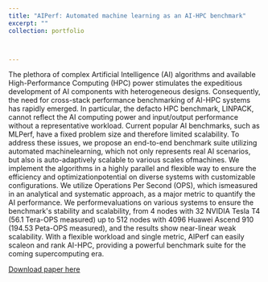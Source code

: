 ```yaml
---
title: "AIPerf: Automated machine learning as an AI-HPC benchmark"
excerpt: ""
collection: portfolio



---
```


The plethora of complex Artificial Intelligence (AI) algorithms and available High-Performance Computing (HPC) power stimulates the expeditious development of AI components with heterogeneous designs. Consequently, the need for cross-stack performance benchmarking of AI-HPC systems has rapidly emerged. In particular, the defacto HPC benchmark, LINPACK, cannot reflect the AI computing power and input/output performance without a representative workload. Current popular AI benchmarks, such as MLPerf, have a fixed problem size and therefore limited scalability. To address these issues, we propose an end-to-end benchmark suite utilizing automated machinelearning, which not only represents real AI scenarios, but also is auto-adaptively scalable to various scales ofmachines. We implement the algorithms in a highly parallel and flexible way to ensure the efficiency and optimizationpotential on diverse systems with customizable configurations. We utilize Operations Per Second (OPS), which ismeasured in an analytical and systematic approach, as a major metric to quantify the AI performance. We performevaluations on various systems to ensure the benchmark's stability and scalability, from 4 nodes with 32 NVIDIA Tesla T4 (56.1 Tera-OPS measured) up to 512 nodes with 4096 Huawei Ascend 910 (194.53 Peta-OPS measured), and the results show near-linear weak scalability. With a flexible workload and single metric, AIPerf can easily scaleon and rank AI-HPC, providing a powerful benchmark suite for the coming supercomputing era.

[Download paper here](https://ieeexplore.ieee.org/abstract/document/9430136)
